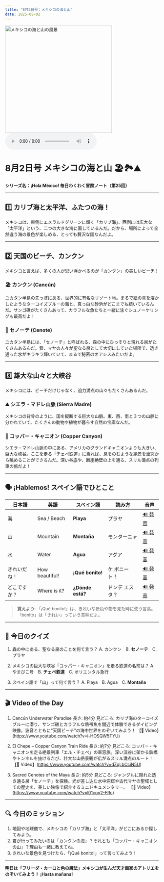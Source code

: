 ```yaml
---
title: "8月2日号：メキシコの海と山"
date: 2025-08-02
---
```


<img src="/mexico-articles/assets/2025-08-02-comic.png" alt="メキシコの海と山の風景" width="350" />

<audio controls>
  <source src="/mexico-articles/assets/2025-08-02-sound.wav" type="audio/wav">
  お使いのブラウザはオーディオ要素をサポートしていません。
</audio>

# 8月2日号 メキシコの海と山 🏖️🏞️⛰️
**シリーズ名：¡Hola México! 毎日わくわく冒険ノート（第25回）**

---

## 1️⃣ カリブ海と太平洋、ふたつの海！

メキシコは、東側にエメラルドグリーンに輝く「カリブ海」、西側には広大な「太平洋」という、二つの大きな海に面しているんだ。だから、場所によって全然違う海の景色が楽しめる、とっても贅沢な国なんだよ。

---

## 2️⃣ 天国のビーチ、カンクン

メキシコと言えば、多くの人が思い浮かべるのが「カンクン」の美しいビーチ！

### 🏖️ **カンクン (Cancún)**
ユカタン半島の先っぽにある、世界的に有名なリゾート地。まるで絵の具を溶かしたようなターコイズブルーの海と、真っ白な砂浜がどこまでも続いているんだ。サンゴ礁がたくさんあって、カラフルな魚たちと一緒に泳ぐシュノーケリングも最高だよ！

### 🌊 **セノーテ (Cenote)**
ユカタン半島には、「セノーテ」と呼ばれる、森の中にひっそりと現れる泉がたくさんあるんだ。昔、マヤの人々が聖なる泉として大切にしていた場所で、透き通った水がキラキラ輝いていて、まるで秘密のオアシスみたいだよ。

---

## 3️⃣ 雄大な山々と大峡谷

メキシコには、ビーチだけじゃなく、迫力満点の山々もたくさんあるんだ。

### ⛰️ **シエラ・マドレ山脈 (Sierra Madre)**
メキシコの背骨のように、国を縦断する巨大な山脈。東、西、南と３つの山脈に分かれていて、たくさんの動物や植物が暮らす自然の宝庫なんだ。

### 🚂 **コッパー・キャニオン (Copper Canyon)**
シエラ・マドレ山脈の中にある、アメリカのグランドキャニオンよりも大きい、巨大な峡谷。ここを走る「チェペ鉄道」に乗れば、息をのむような絶景を車窓から眺めることができるんだ。深い谷底や、断崖絶壁の上を通る、スリル満点の列車の旅だよ！

---

## 🗣️ ¡Hablemos! スペイン語でひとこと

| 日本語 | 英語 | スペイン語 | 読み方 | 音声 |
|---|---|---|---|---|
| 海 | Sea / Beach | **Playa** | プラヤ | [🔊 発音](https://www.spanishdict.com/pronunciation/playa) |
| 山 | Mountain | **Montaña** | モンターニャ | [🔊 発音](https://www.spanishdict.com/pronunciation/monta%C3%B1a) |
| 水 | Water | **Agua** | アグア | [🔊 発音](https://www.spanishdict.com/pronunciation/agua) |
| きれいだね！ | How beautiful! | **¡Qué bonito!** | ケ ボニート！ | [🔊 発音](https://www.spanishdict.com/pronunciation/qu%C3%A9%20bonito) |
| どこですか？ | Where is it? | **¿Dónde está?** | ドンデ エスタ？ | [🔊 発音](https://www.spanishdict.com/pronunciation/%C2%BFd%C3%B3nde%20est%C3%A1%3F) |

> **覚えよう**: 「¡Qué bonito!」は、きれいな景色や物を見た時に使う言葉。「bonito」は「きれい」っていう意味だよ。

---

## 🎲 今日のクイズ

1.  森の中にある、聖なる泉のことを何て言う？
    A. カンクン　B. **セノーテ**　C. プラヤ

2.  メキシコの巨大な峡谷「コッパー・キャニオン」を走る鉄道の名前は？
    A. やまびこ号　B. **チェペ鉄道**　C. オリエンタル急行

3.  スペイン語で「山」って何て言う？
    A. Playa　B. Agua　C. **Montaña**

---

## 🎬 Video of the Day

1. Cancún Underwater Paradise
長さ: 約4分
見どころ: カリブ海のターコイズブルーに潜り、サンゴ礁とカラフルな熱帯魚を間近で体験できるダイビング映像。波音とともに“天国ビーチ”の海中世界をのぞいてみよう！
【🔗 Video】(https://www.youtube.com/watch?v=i-HOSQW5TYU)


2. El Chepe – Copper Canyon Train Ride
長さ: 約7分
見どころ: コッパー・キャニオンを走る絶景列車「エル・チェペ」の車窓旅。深い渓谷に架かる鉄橋やトンネルを抜けるたび、壮大な山岳景観が広がるスリル満点のルート！
【🔗 Video】(https://www.youtube.com/watch?v=dZqLbCciN5U)


3. Sacred Cenotes of the Maya
長さ: 約5分
見どころ: ジャングルに隠れた透き通る泉「セノーテ」を探検。光が差し込む水中洞窟や古代マヤの聖域としての歴史を、美しい映像で紹介するミニドキュメンタリー。
【🔗 Video】(https://www.youtube.com/watch?v=l01coq2-FRc)

---

## 🔍 今日のミッション

1.  地図や地球儀で、メキシコの「カリブ海」と「太平洋」がどこにあるか探してみよう。
2.  君が行ってみたいのは「カンクンの海」？それとも「コッパー・キャニオンの山」？理由も一緒に教えてね。
3.  きれいな景色を見つけたら、「¡Qué bonito!」って言ってみよう！

---

**明日は「フリーダ・カーロと色の魔法」メキシコが生んだ天才画家のアトリエをのぞいてみよう！ ¡Hasta mañana!**
